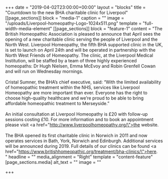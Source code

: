+++
date = "2019-04-02T23:00:00+00:00"
layout = "blocks"
title = "Countdown to the new BHA charitable clinic for Liverpool"
[[page_sections]]
block = "media-1"
caption = ""
image = "/uploads/Liverpool-homeopathy-Logo-1024x511.png"
template = "full-width-media-element"
[[page_sections]]
block = "feature-1"
content = "The British Homeopathic Association is pleased to announce that April sees the opening of a new charitable clinic serving the people of Liverpool and the North West. Liverpool Homeopathy, the fifth BHA supported clinic in the UK, is set to launch on April 24th and will be operated in partnership with the North West Friends of Homeopathy. The clinic, at the Liverpool Medical Institution, will be staffed by a team of three highly experienced homeopaths: Dr Hugh Nielsen, Emma McEvoy and Robin Grenfell Cowan and will run on Wednesday mornings.<br><br>Cristal Sumner, the BHA’s chief executive, said: “With the limited availability of homeopathic treatment within the NHS, services like Liverpool Homeopathy are more important than ever. Everyone has the right to choose high-quality healthcare and we’re proud to be able to bring affordable homeopathic treatment to Merseyside.”<br><br>An initial consultation at Liverpool Homeopathy is £20 with follow-up sessions costing £10. For more information and to book an appointment please visit <a href=\"http://www.liverpoolhomeopathy.org/\">the website</a>.<br><br>The BHA opened its first charitable clinic in Norwich in 2011 and now operates services in Bath, York, Norwich and Edinburgh. Additional services will be announced during 2019. Full details of our clinics can be found <a href=\"https://www.britishhomeopathic.org/treatment/bha-clinics/\">here</a>.<br>"
headline = ""
media_alignment = "Right"
template = "content-feature"
[page_sections.media]
alt_text = ""
image = ""

+++
